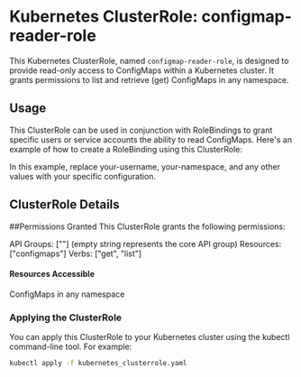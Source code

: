 # Kubernetes ClusterRole: configmap-reader-role

This Kubernetes ClusterRole, named `configmap-reader-role`, is designed to provide read-only access to ConfigMaps within a Kubernetes cluster. It grants permissions to list and retrieve (get) ConfigMaps in any namespace.

## Usage

This ClusterRole can be used in conjunction with RoleBindings to grant specific users or service accounts the ability to read ConfigMaps. Here's an example of how to create a RoleBinding using this ClusterRole:

In this example, replace your-username, your-namespace, and any other values with your specific configuration.

## ClusterRole Details

##Permissions Granted
This ClusterRole grants the following permissions:

API Groups: [""] (empty string represents the core API group)
Resources: ["configmaps"]
Verbs: ["get", "list"]

#### Resources Accessible
ConfigMaps in any namespace

### Applying the ClusterRole
You can apply this ClusterRole to your Kubernetes cluster using the kubectl command-line tool. For example:

   ```bash
kubectl apply -f kubernetes_clusterrole.yaml
   ```
  